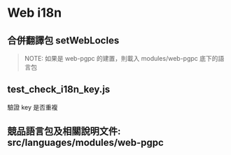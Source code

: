 # Web i18n

## 合併翻譯包 setWebLocles

> NOTE: 如果是 web-pgpc 的建置，則載入 modules/web-pgpc 底下的語言包

## test_check_i18n_key.js

驗證 key 是否重複

## 競品語言包及相關說明文件: src/languages/modules/web-pgpc